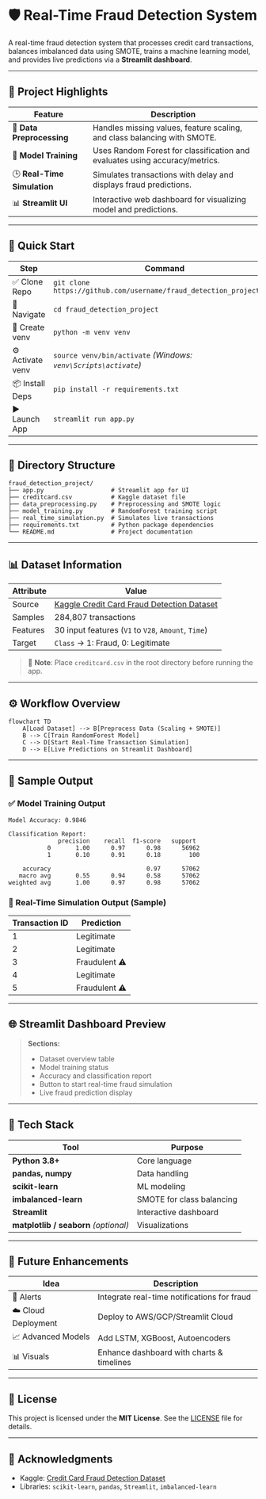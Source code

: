 
# 🛡️ Real-Time Fraud Detection System

A real-time fraud detection system that processes credit card transactions, balances imbalanced data using SMOTE, trains a machine learning model, and provides live predictions via a **Streamlit dashboard**.

---

## 📌 Project Highlights

| Feature                  | Description                                                                 |
|--------------------------|-----------------------------------------------------------------------------|
| 🧹 **Data Preprocessing** | Handles missing values, feature scaling, and class balancing with SMOTE.     |
| 🤖 **Model Training**     | Uses Random Forest for classification and evaluates using accuracy/metrics. |
| 🕒 **Real-Time Simulation** | Simulates transactions with delay and displays fraud predictions.             |
| 📊 **Streamlit UI**       | Interactive web dashboard for visualizing model and predictions.            |

---

## 🚀 Quick Start

| Step | Command |
|------|---------|
| ✅ Clone Repo | `git clone https://github.com/username/fraud_detection_project.git` |
| 📁 Navigate | `cd fraud_detection_project` |
| 🔧 Create venv | `python -m venv venv` |
| ⚙️ Activate venv | `source venv/bin/activate` *(Windows: `venv\Scripts\activate`)* |
| 📦 Install Deps | `pip install -r requirements.txt` |
| ▶️ Launch App | `streamlit run app.py` |

---

## 📂 Directory Structure

```
fraud_detection_project/
├── app.py                   # Streamlit app for UI
├── creditcard.csv           # Kaggle dataset file
├── data_preprocessing.py    # Preprocessing and SMOTE logic
├── model_training.py        # RandomForest training script
├── real_time_simulation.py  # Simulates live transactions
├── requirements.txt         # Python package dependencies
└── README.md                # Project documentation
```

---

## 📊 Dataset Information

| Attribute | Value |
|----------|--------|
| Source | [Kaggle Credit Card Fraud Detection Dataset](https://www.kaggle.com/mlg-ulb/creditcardfraud) |
| Samples | 284,807 transactions |
| Features | 30 input features (`V1` to `V28`, `Amount`, `Time`) |
| Target | `Class` → 1: Fraud, 0: Legitimate |

> 📁 **Note**: Place `creditcard.csv` in the root directory before running the app.

---

## ⚙️ Workflow Overview

```mermaid
flowchart TD
    A[Load Dataset] --> B[Preprocess Data (Scaling + SMOTE)]
    B --> C[Train RandomForest Model]
    C --> D[Start Real-Time Transaction Simulation]
    D --> E[Live Predictions on Streamlit Dashboard]
```

---

## 🧪 Sample Output

### ✅ Model Training Output

```
Model Accuracy: 0.9846

Classification Report:
              precision    recall  f1-score   support
           0       1.00      0.97      0.98      56962
           1       0.10      0.91      0.18        100

    accuracy                           0.97      57062
   macro avg       0.55      0.94      0.58      57062
weighted avg       1.00      0.97      0.98      57062
```

### 🔁 Real-Time Simulation Output (Sample)

| Transaction ID | Prediction   |
|----------------|--------------|
| 1              | Legitimate   |
| 2              | Legitimate   |
| 3              | Fraudulent ⚠️ |
| 4              | Legitimate   |
| 5              | Fraudulent ⚠️ |

---

## 🌐 Streamlit Dashboard Preview

> **Sections:**
> - Dataset overview table
> - Model training status
> - Accuracy and classification report
> - Button to start real-time fraud simulation
> - Live fraud prediction display

---

## 🧠 Tech Stack

| Tool | Purpose |
|------|---------|
| **Python 3.8+** | Core language |
| **pandas, numpy** | Data handling |
| **scikit-learn** | ML modeling |
| **imbalanced-learn** | SMOTE for class balancing |
| **Streamlit** | Interactive dashboard |
| **matplotlib / seaborn** *(optional)* | Visualizations |

---

## 🔮 Future Enhancements

| Idea | Description |
|------|-------------|
| 📡 Alerts | Integrate real-time notifications for fraud |
| ☁️ Cloud Deployment | Deploy to AWS/GCP/Streamlit Cloud |
| 📈 Advanced Models | Add LSTM, XGBoost, Autoencoders |
| 📊 Visuals | Enhance dashboard with charts & timelines |

---

## 📜 License

This project is licensed under the **MIT License**. See the [LICENSE](LICENSE) file for details.

---

## 🙌 Acknowledgments

- Kaggle: [Credit Card Fraud Detection Dataset](https://www.kaggle.com/mlg-ulb/creditcardfraud)
- Libraries: `scikit-learn`, `pandas`, `Streamlit`, `imbalanced-learn`
